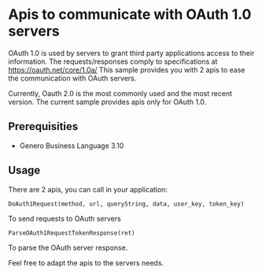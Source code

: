 # Apis to communicate with OAuth 1.0 servers
OAuth 1.0 is used by servers to grant third party applications access to their information.
The requests/responses comply to specifications at https://oauth.net/core/1.0a/
This sample provides you with 2 apis to ease the communication with OAuth servers.

Currently, Oauth 2.0 is the most commonly used and the most recent version.
The current sample provides apis only for OAuth 1.0.

## Prerequisities
- Genero Business Language 3.10

## Usage
There are 2 apis, you can call in your application:
```
DoAuth1Request(method, url, queryString, data, user_key, token_key)
```
To send requests to OAuth servers
```
ParseOAuth1RequestTokenResponse(ret)
```
To parse the OAuth server response.

Feel free to adapt the apis to the servers needs.